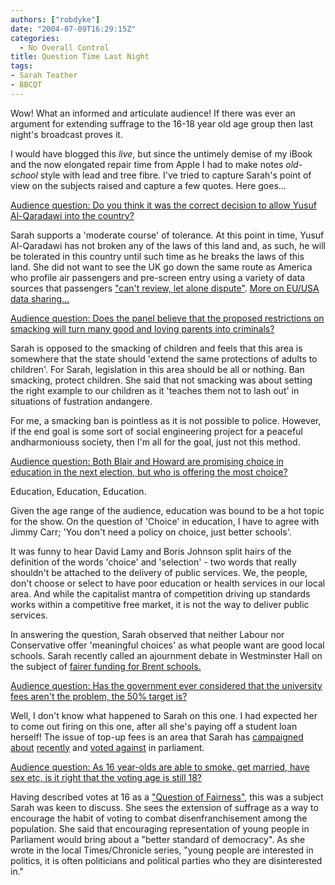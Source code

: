 ```yaml
---
authors: ["robdyke"]
date: "2004-07-09T16:29:15Z"
categories:
  - No Overall Control
title: Question Time Last Night
tags:
- Sarah Teather
- BBCQT
---
```

Wow! What an informed and articulate audience! If there was ever an argument for extending suffrage to the 16-18 year old age group then last night's broadcast proves it.

I would have blogged this _live_, but since the untimely demise of my iBook and the now elongated repair time from Apple I had to make notes _old-school_ style with lead and tree fibre. I've tried to capture Sarah's point of view on the subjects raised and capture a few quotes. Here goes...

[Audience question: Do you think it was the correct decision to allow Yusuf Al-Qaradawi into the country?](http://news.bbc.co.uk/1/hi/programmes/question_time/3878317.stm#1)

Sarah supports a 'moderate course' of tolerance. At this point in time, Yusuf Al-Qaradawi has not broken any of the laws of this land and, as such, he will be tolerated in this country until such time as he breaks the laws of this land. She did not want to see the UK go down the same route as America who profile air passengers and pre-screen entry using a variety of data sources that passengers ["can't review, let alone dispute"](http://www.aclu.org/SafeandFree/SafeandFree.cfm?ID=15265&c=206). [More on EU/USA data sharing...](http://www.statewatch.org/pnrobservatory.htm)

[Audience question: Does the panel believe that the proposed restrictions on smacking will turn many good and loving parents into criminals?](http://news.bbc.co.uk/1/hi/programmes/question_time/3878317.stm#2)

Sarah is opposed to the smacking of children and feels that this area is somewhere that the state should 'extend the same protections of adults to children'. For Sarah, legislation in this area should be all or nothing. Ban smacking, protect children. She said that not smacking was about setting the right example to our children as it 'teaches them not to lash out' in situations of fustration andangere.

For me, a smacking ban is pointless as it is not possible to police. However, if the end goal is some sort of social engineering project for a peaceful andharmoniouss society, then I'm all for the goal, just not this method.

[Audience question: Both Blair and Howard are promising choice in education in the next election, but who is offering the most choice?](http://news.bbc.co.uk/1/hi/programmes/question_time/3878317.stm#3)

Education, Education, Education.

Given the age range of the audience, education was bound to be a hot topic for the show. On the question of 'Choice' in education, I have to agree with Jimmy Carr; 'You don't need a policy on choice, just better schools'.

It was funny to hear David Lamy and Boris Johnson split hairs of the definition of the words 'choice' and 'selection' - two words that really shouldn't be attached to the delivery of public services. We, the people, don't choose or select to have poor education or health services in our local area. And while the capitalist mantra of competition driving up standards works within a competitive free market, it is not the way to deliver public services.

In answering the question, Sarah observed that neither Labour nor Conservative offer 'meaningful choices' as what people want are good local schools. Sarah recently called an ajournment debate in Westminster Hall on the subject of [fairer funding for Brent schools.](http://www.sarahteather.libdems.org.uk/articles/15.html)

[Audience question: Has the government ever considered that the university fees aren't the problem, the 50% target is?](http://news.bbc.co.uk/1/hi/programmes/question_time/3878317.stm#4)

Well, I don't know what happened to Sarah on this one. I had expected her to come out firing on this one, after all she's paying off a student loan herself! The issue of top-up fees is an area that Sarah has [campaigned](http://www.sarahteather.libdems.org.uk/articles/6.html) [about](http://www.sarahteather.libdems.org.uk/articles/2.html) [recently](http://www.sarahteather.libdems.org.uk/articles/7.html) and [voted against](http://politics.guardian.co.uk/person/howtheyvoted/0,,-6690,00.html) in parliament.

[Audience question: As 16 year-olds are able to smoke, get married, have sex etc, is it right that the voting age is still 18?](http://news.bbc.co.uk/1/hi/programmes/question_time/3878317.stm#5)

Having described votes at 16 as a ["Question of Fairness"](http://www.sarahteather.libdems.org.uk/articles/14.html), this was a subject Sarah was keen to discuss. She sees the extension of suffrage as a way to encourage the habit of voting to combat disenfranchisement among the population. She said that encouraging representation of young people in Parliament would bring about a "better standard of democracy". As she wrote in the local Times/Chronicle series, "young people are interested in politics, it is often politicians and political parties who they are disinterested in."

